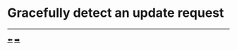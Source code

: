 # Gracefully detect an update request


<hr>
<a href="../08-view-your-website-by-including-a-service/README.md">⬅️</a>
<a href="../10-update-the-deployment-when-imagetag-changes/README.md">➡️</a>

